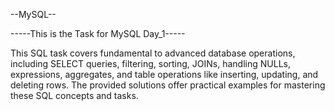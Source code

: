 --MySQL--

-----This is the Task for MySQL Day_1-----

This SQL task covers fundamental to advanced database operations, including SELECT queries, filtering, sorting, JOINs, handling NULLs, expressions, aggregates, and table operations like inserting, updating, and deleting rows. The provided solutions offer practical examples for mastering these SQL concepts and tasks.